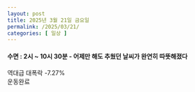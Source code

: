 ```yaml
---
layout: post
title: 2025년 3월 21일 금요일
permalink: /2025/03/21/
categories: [ 일상 ]
---
```

#### 수면 : 2시 ~ 10시 30분 - 어제만 해도 추웠던 날씨가 완연히 따뜻해졌다<br/>
역대급 대폭락 -7.27%<br/>
운동완료